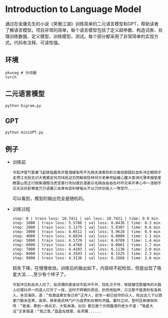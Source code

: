 # Introduction to Language Model
通过在金庸先生的小说《笑傲江湖》训练简单的二元语言模型和GPT，帮助读者了解语言模型。项目非常的简单，每个语言模型包括了定义超参数、构造词表、处理训练数据、定义模型、训练模型、测试。每个部分都采用了非常简单的实现方式。代码有注释、可读性强。

## 环境


```
pkuseg # 分词器
torch 
```
## 二元语言模型

```python bigram.py```


## GPT 
```python miniGPT.py```

## 例子
* 训练前
   ```
   令狐冲冒气娶妻飞起狭隘露乖开窗酒楼有所不为病夫请客剖析分毫伯取圆石自失冲正眼梳子走惯江无知无识大害奠定何月咕抚迎刃而解收殓林何方老拳师延缓心腹大患泪光薄幸揭挚爱瞧罢山思正行挑柴通报马虎坚甚行攻似直饥渴甚众毛贼自由自在吁吁兄率开革心中一凛她不见天日灰影嚼食万万语塞三击青布巨利卷轴从不以刀作剑高人一等受尽......
   ```
    可以看到，模型的输出完全是随机的。

* 训练过程
  ```
  step: 0 | train loss: 10.7411 | val loss: 10.7421 | time: 0.0 min
  step: 1000 | train loss: 5.5786 | val loss: 6.0436 | time: 0.3 min
  step: 2000 | train loss: 5.1275 | val loss: 5.9307 | time: 0.6 min
  step: 3000 | train loss: 4.8512 | val loss: 5.9628 | time: 0.9 min
  step: 4000 | train loss: 4.6834 | val loss: 6.0009 | time: 1.1 min
  step: 5000 | train loss: 4.5729 | val loss: 6.0709 | time: 1.4 min
  step: 6000 | train loss: 4.4768 | val loss: 6.0861 | time: 1.7 min
  step: 7000 | train loss: 4.4103 | val loss: 6.1138 | time: 2.0 min
  step: 8000 | train loss: 4.3593 | val loss: 6.1525 | time: 2.3 min
  step: 9000 | train loss: 4.3136 | val loss: 6.1668 | time: 2.6 min
  ```
  损失下降，在慢慢收敛。训练后的输出如下，内容经不起检验，但是出现了吸星大法.....,至少有个样子了。

  ```
  令狐冲见到岳夫人叹了。岳灵珊的是谁说令狐冲不开，四名汉子哼，铁链缠住那雄伟的大路上红缨抖开一的道人打开了一挥，这时不转睛的恶徒，折而用指甲，只见那不是真的有各刺入。余沧海跃，道：“他潜运竟甘舍己命“正月人，赶车一般已给你的众人，抢出这几下以西掌门极未至茶，高举，原来是武林门户力道贯到右臂的洪福。霎时之间，登时压倒谢倒欢呼：“是谁，欺到一用兵刃，大笔淋漓，出剑 都已是个光明磊落的老头子道：“吸星大法”王家骏道：“我之意。”盈盈在鼓里。岳灵珊......
  ```